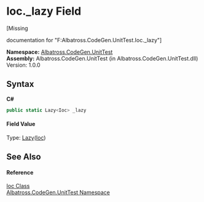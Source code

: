 # Ioc._lazy Field
 

\[Missing <summary> documentation for "F:Albatross.CodeGen.UnitTest.Ioc._lazy"\]

**Namespace:**&nbsp;<a href="56BAD780">Albatross.CodeGen.UnitTest</a><br />**Assembly:**&nbsp;Albatross.CodeGen.UnitTest (in Albatross.CodeGen.UnitTest.dll) Version: 1.0.0

## Syntax

**C#**<br />
``` C#
public static Lazy<Ioc> _lazy
```


#### Field Value
Type: <a href="http://msdn2.microsoft.com/en-us/library/dd642331" target="_blank">Lazy</a>(<a href="F9B0250E">Ioc</a>)

## See Also


#### Reference
<a href="F9B0250E">Ioc Class</a><br /><a href="56BAD780">Albatross.CodeGen.UnitTest Namespace</a><br />